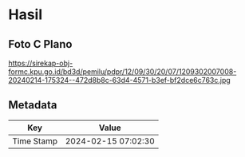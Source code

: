 # Hasil

## Foto C Plano

https://sirekap-obj-formc.kpu.go.id/bd3d/pemilu/pdpr/12/09/30/20/07/1209302007008-20240214-175324--472d8b8c-63d4-4571-b3ef-bf2dce6c763c.jpg


## Metadata

| Key        | Value               |
| ---------- | ------------------- |
| Time Stamp | 2024-02-15 07:02:30 |



